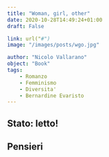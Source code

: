 ```yaml
---
title: "Woman, girl, other"
date: 2020-10-28T14:49:24+01:00
draft: False 

link: url("#") 
image: "/images/posts/wgo.jpg"

author: "Nicolo Vallarano"
object: "Book"
tags:
    - Romanzo
    - Femminismo
    - Diversita'  
    - Bernardine Evaristo
---
```


## Stato: letto!

## Pensieri

